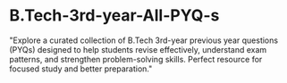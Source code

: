 # B.Tech-3rd-year-All-PYQ-s
"Explore a curated collection of B.Tech 3rd-year previous year questions (PYQs) designed to help students revise effectively, understand exam patterns, and strengthen problem-solving skills. Perfect resource for focused study and better preparation."
